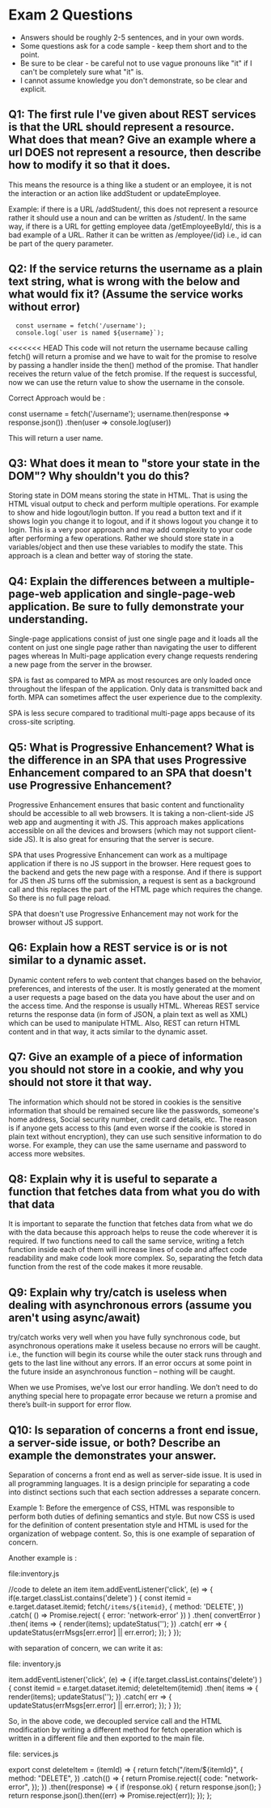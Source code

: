 # Exam 2 Questions

* Answers should be roughly 2-5 sentences, and in your own words.  
* Some questions ask for a code sample - keep them short and to the point.
* Be sure to be clear - be careful not to use vague pronouns like "it" if I can't be completely sure what "it" is.
* I cannot assume knowledge you don't demonstrate, so be clear and explicit.

## Q1: The first rule I've given about REST services is that the URL should represent a resource.  What does that mean?  Give an example where a url DOES not represent a resource, then describe how to modify it so that it does.

This means the resource is a thing like a student or an employee, it is not the interaction or an action like addStudent or updateEmployee.

Example: if there is a URL /addStudent/, this does not represent a resource rather it should use a noun and can be written as /student/. In the same way, if there is a URL for getting employee data /getEmployeeById/, this is a bad example of a URL. Rather it can be written as /employee/{id} i.e., id can be part of the query parameter.

## Q2: If the service returns the username as a plain text string, what is wrong with the below and what would fix it? (Assume the service works without error)
```
  const username = fetch('/username');
  console.log(`user is named ${username}`);
```  

<<<<<<< HEAD
This code will not return the username because calling fetch() will return a promise and we have to wait for the promise to resolve by passing a handler inside the then() method of the promise. That handler receives the return value of the fetch promise. If the request is successful, now we can use the return value to show the username in the console.

Correct Approach would be :

const username = fetch('/username');
  username.then(response => response.json())
  .then(user => console.log(user))

This will return a user name.

## Q3: What does it mean to "store your state in the DOM"?  Why shouldn't you do this?

Storing state in DOM means storing the state in HTML. That is using the HTML visual output to check and perform multiple operations. For example to show and hide logout/login button. If you read a button text and if it shows login you change it to logout, and if it shows logout you change it to login. This is a very poor approach and may add complexity to your code after performing a few operations. Rather we should store state in a variables/object and then use these variables to modify the state. This approach is a clean and better way of storing the state.

## Q4: Explain the differences between a multiple-page-web application and single-page-web application.  Be sure to fully demonstrate your understanding.

Single-page applications consist of just one single page and it loads all the content on just one single page rather than navigating the user to different pages whereas In Multi-page application every change requests rendering a new page from the server in the browser.

SPA is fast as compared to MPA as most resources are only loaded once throughout the lifespan of the application. Only data is transmitted back and forth. MPA can sometimes affect the user experience due to the complexity.

SPA is less secure compared to traditional multi-page apps because of its cross-site scripting.

## Q5: What is Progressive Enhancement?  What is the difference in an SPA that uses Progressive Enhancement compared to an SPA that doesn't use Progressive Enhancement?

Progressive Enhancement ensures that basic content and functionality should be accessible to all web browsers. It is taking a non-client-side JS web app and augmenting it with JS. This approach makes applications accessible on all the devices and browsers (which may not support client-side JS). It is also great for ensuring that the server is secure.

SPA that uses Progressive Enhancement can work as a multipage application if there is no JS support in the browser. Here request goes to the backend and gets the new page with a response. And if there is support for JS then JS turns off the submission, a request is sent as a background call and this replaces the part of the HTML page which requires the change. So there is no full page reload.

SPA that doesn't use Progressive Enhancement may not work for the browser without JS support.

## Q6: Explain how a REST service is or is not similar to a dynamic asset.

Dynamic content refers to web content that changes based on the behavior, preferences, and interests of the user. It is mostly generated at the moment a user requests a page based on the data you have about the user and on the access time. And the response is usually HTML. Whereas REST service returns the response data (in form of JSON, a plain text as well as XML) which can be used to manipulate HTML.
Also, REST can return HTML content and in that way, it acts similar to the dynamic asset.

## Q7: Give an example of a piece of information you should not store in a cookie, and why you should not store it that way.

The information which should not be stored in cookies is the sensitive information that should be remained secure like the passwords, someone's home address, Social security number, credit card details, etc.
The reason is if anyone gets access to this (and even worse if the cookie is stored in plain text without encryption), they can use such sensitive information to do worse. For example, they can use the same username and password to access more websites.

## Q8: Explain why it is useful to separate a function that fetches data from what you do with that data
It is important to separate the function that fetches data from what we do with the data because this approach helps to reuse the code wherever it is required. If two functions need to call the same service, writing a fetch function inside each of them will increase lines of code and affect code readability and make code look more complex. So, separating the fetch data function from the rest of the code makes it more reusable.

## Q9: Explain why try/catch is useless when dealing with asynchronous errors (assume you aren't using async/await)

try/catch works very well when you have fully synchronous code, but asynchronous operations make it useless because no errors will be caught. i.e., the function will begin its course while the outer stack runs through and gets to the last line without any errors. If an error occurs at some point in the future inside an asynchronous function – nothing will be caught.

When we use Promises, we’ve lost our error handling. We don’t need to do anything special here to propagate error because we return a promise and there’s built-in support for error flow.


## Q10: Is separation of concerns a front end issue, a server-side issue, or both?  Describe an example the demonstrates your answer.

Separation of concerns a front end as well as server-side issue. It is used in all programming languages. It is a design principle for separating a code into distinct sections such that each section addresses a separate concern.

Example 1: Before the emergence of CSS, HTML was responsible to perform both duties of defining semantics and style. But now CSS is used for the definition of content presentation style and HTML is used for the organization of webpage content. So, this is one example of separation of concern.

Another example is :

file:inventory.js

//code to delete an item
item.addEventListener('click', (e) => {
    if(e.target.classList.contains('delete') ) {
      const itemid = e.target.dataset.itemid;
      fetch(`/items/${itemid}`, {
        method: 'DELETE',
      })
      .catch( () => Promise.reject( { error: 'network-error' }) )
      .then( convertError )
      .then( items => {
        render(items);
        updateStatus('');
      })
      .catch( err => {
        updateStatus(errMsgs[err.error] || err.error);
      });
    }
  });


with separation of concern, we can write it as:

file: inventory.js

item.addEventListener('click', (e) => {
    if(e.target.classList.contains('delete') ) {
      const itemid = e.target.dataset.itemid;
      deleteItem(itemid)
      .then( items => {
        render(items);
        updateStatus('');
      })
      .catch( err => {
        updateStatus(errMsgs[err.error] || err.error);
      });
    }
  });

So, in the above code, we decoupled service call and the HTML modification by writing a different method for fetch operation which is written in a different file and then exported to the main file.

file: services.js

  export const deleteItem = (itemId) => {
  return fetch("/item/${itemId}", {
    method: "DELETE",
  })
    .catch(() => {
      return Promise.reject({
        code: "network-error",
      });
    })
    .then((response) => {
        if (response.ok) {
            return response.json();
        }
        return response.json().then((err) => Promise.reject(err));
    });
};

